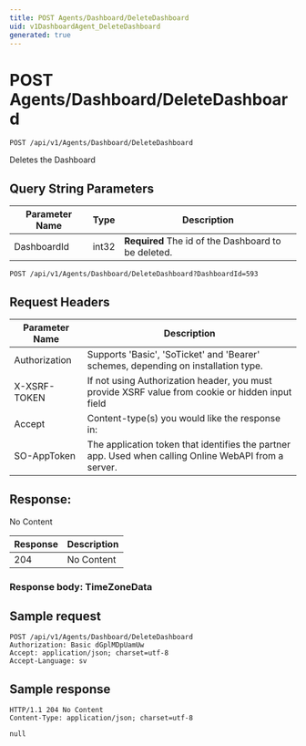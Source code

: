 ```yaml
---
title: POST Agents/Dashboard/DeleteDashboard
uid: v1DashboardAgent_DeleteDashboard
generated: true
---
```


# POST Agents/Dashboard/DeleteDashboard

```http
POST /api/v1/Agents/Dashboard/DeleteDashboard
```

Deletes the Dashboard







## Query String Parameters

| Parameter Name | Type |  Description |
|----------------|------|--------------|
| DashboardId | int32 | **Required** The id of the Dashboard to be deleted. |

```http
POST /api/v1/Agents/Dashboard/DeleteDashboard?DashboardId=593
```


## Request Headers

| Parameter Name | Description |
|----------------|-------------|
| Authorization  | Supports 'Basic', 'SoTicket' and 'Bearer' schemes, depending on installation type. |
| X-XSRF-TOKEN   | If not using Authorization header, you must provide XSRF value from cookie or hidden input field |
| Accept         | Content-type(s) you would like the response in:  |
| SO-AppToken | The application token that identifies the partner app. Used when calling Online WebAPI from a server. |


## Response:

No Content

| Response | Description |
|----------------|-------------|
| 204 | No Content |

### Response body: TimeZoneData


## Sample request

```http!
POST /api/v1/Agents/Dashboard/DeleteDashboard
Authorization: Basic dGplMDpUamUw
Accept: application/json; charset=utf-8
Accept-Language: sv
```

## Sample response

```http_
HTTP/1.1 204 No Content
Content-Type: application/json; charset=utf-8

null
```